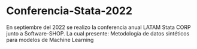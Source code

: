 # Conferencia-Stata-2022
En septiembre del 2022 se realizo la conferencia anual LATAM Stata CORP junto a Software-SHOP. La cual presente: Metodología de datos sintéticos para modelos de Machine Learning
